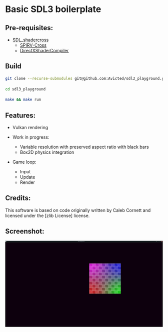 # Basic SDL3 boilerplate

## Pre-requisites:
- [SDL_shadercross](https://github.com/libsdl-org/SDL_shadercross)
    - [SPIRV-Cross](https://github.com/KhronosGroup/SPIRV-Cross)
    - [DirectXShaderCompiler](https://github.com/microsoft/DirectXShaderCompiler)


## Build
```bash
git clone --recurse-submodules git@github.com:Avicted/sdl3_playground.git

cd sdl3_playground

make && make run
```

## Features:
- Vulkan rendering
- Work in progress: 
    - Variable resolution with preserved aspect ratio with black bars
    - Box2D physics integration

- Game loop:
    - Input
    - Update
    - Render


## Credits: 
This software is based on code originally written by Caleb Cornett and licensed under the [zlib License] license. 


## Screenshot:
![screenshot](resources/screenshot.png)
